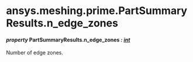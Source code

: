 <a id="ansys-meshing-prime-partsummaryresults-n-edge-zones"></a>

# ansys.meshing.prime.PartSummaryResults.n_edge_zones

<a id="ansys.meshing.prime.PartSummaryResults.n_edge_zones"></a>

#### *property* PartSummaryResults.n_edge_zones *: [int](https://docs.python.org/3.11/library/functions.html#int)*

Number of edge zones.

<!-- !! processed by numpydoc !! -->
